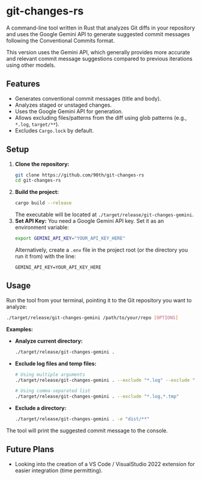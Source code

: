 # git-changes-rs

A command-line tool written in Rust that analyzes Git diffs in your repository and uses the Google Gemini API to generate suggested commit messages following the Conventional Commits format.

This version uses the Gemini API, which generally provides more accurate and relevant commit message suggestions compared to previous iterations using other models.

## Features

* Generates conventional commit messages (title and body).
* Analyzes staged or unstaged changes.
* Uses the Google Gemini API for generation.
* Allows excluding files/patterns from the diff using glob patterns (e.g., `*.log`, `target/**`).
* Excludes `Cargo.lock` by default.

## Setup

1.  **Clone the repository:**
    ```bash
    git clone https://github.com/90th/git-changes-rs
    cd git-changes-rs
    ```
2.  **Build the project:**
    ```bash
    cargo build --release
    ```
    The executable will be located at `./target/release/git-changes-gemini`.
3.  **Set API Key:**
    You need a Google Gemini API key. Set it as an environment variable:
    ```bash
    export GEMINI_API_KEY="YOUR_API_KEY_HERE"
    ```
    Alternatively, create a `.env` file in the project root (or the directory you run it from) with the line:
    ```
    GEMINI_API_KEY=YOUR_API_KEY_HERE
    ```

## Usage

Run the tool from your terminal, pointing it to the Git repository you want to analyze:

```bash
./target/release/git-changes-gemini /path/to/your/repo [OPTIONS]
```

**Examples:**

* **Analyze current directory:**
    ```bash
    ./target/release/git-changes-gemini .
    ```
* **Exclude log files and temp files:**
    ```bash
    # Using multiple arguments
    ./target/release/git-changes-gemini . --exclude "*.log" --exclude "*.tmp"

    # Using comma-separated list
    ./target/release/git-changes-gemini . --exclude "*.log,*.tmp"
    ```
* **Exclude a directory:**
    ```bash
    ./target/release/git-changes-gemini . -e "dist/**"
    ```

The tool will print the suggested commit message to the console.

## Future Plans

* Looking into the creation of a VS Code / VisualStudio 2022 extension for easier integration (time permitting).
